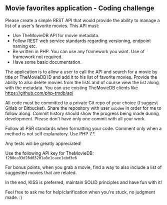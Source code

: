 ## Movie favorites application - Coding challenge

Please create a simple REST API that would provide the ability to manage a list of a user's favorite movies. This API must:

- Use TheMovieDB API for movie metadata.
- Follow REST web service standards regarding versioning, endpoint naming etc.
- Be written in PHP. You can use any framework you want. Use of framework not required.
- Have some basic documentation.

The application is to allow a user to call the API and search for a movie by title or TheMovieDB ID and add it to his list of favorite movies. Provide the ability to also delete movies from the lists and of course view the list along with the metadata. You can use existing TheMovieDB clients like https://github.com/php-tmdb/api

All code must be committed to a private Git repo of your choice (I suggest Gitlab or Bitbucket). Share the repository with user `subdee` in order for me to follow along. Commit history should show the progress being made during development. Please don't have only one commit with all your work.

Follow all PSR standards when formatting your code. Comment only when a method is not self explanatory. Use PHP 7.*.

Any tests will be greatly appreciated!

Use the following API key for TheMovieDB: `f200ea93d28d03201a0e1caee1ebd3e6`

For bonus points, when you grab a movie, find a way to also include a list of suggested movies that are related.

In the end, KISS is preferred, maintain SOLID principles and have fun with it!

Feel free to ask me for help/clarification when you're stuck, no judgment made. :)
